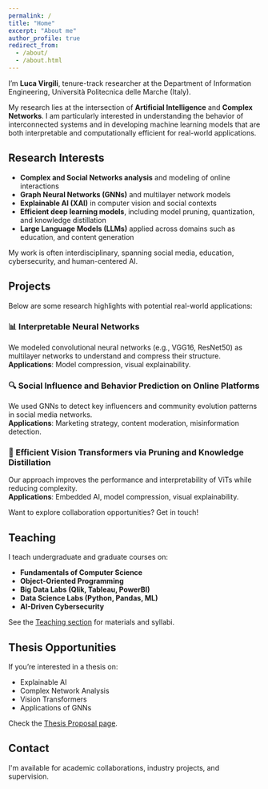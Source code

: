 ```yaml
---
permalink: /
title: "Home"
excerpt: "About me"
author_profile: true
redirect_from: 
  - /about/
  - /about.html
---
```


I’m **Luca Virgili**, tenure-track researcher at the Department of Information Engineering, Università Politecnica delle Marche (Italy).

My research lies at the intersection of **Artificial Intelligence** and **Complex Networks**. I am particularly interested in understanding the behavior of interconnected systems and in developing machine learning models that are both interpretable and computationally efficient for real-world applications.

## Research Interests

- **Complex and Social Networks analysis** and modeling of online interactions
- **Graph Neural Networks (GNNs)** and multilayer network models
- **Explainable AI (XAI)** in computer vision and social contexts
- **Efficient deep learning models**, including model pruning, quantization, and knowledge distillation
- **Large Language Models (LLMs)** applied across domains such as education, and content generation

My work is often interdisciplinary, spanning social media, education, cybersecurity, and human-centered AI.

## Projects

Below are some research highlights with potential real-world applications:

### 📊 Interpretable Neural Networks
We modeled convolutional neural networks (e.g., VGG16, ResNet50) as multilayer networks to understand and compress their structure.  
**Applications**: Model compression, visual explainability.

### 🔍 Social Influence and Behavior Prediction on Online Platforms
We used GNNs to detect key influencers and community evolution patterns in social media networks.  
**Applications**: Marketing strategy, content moderation, misinformation detection.

### 🧠 Efficient Vision Transformers via Pruning and Knowledge Distillation
Our approach improves the performance and interpretability of ViTs while reducing complexity.  
**Applications**: Embedded AI, model compression, visual explainability.

Want to explore collaboration opportunities? Get in touch!

## Teaching

I teach undergraduate and graduate courses on:

- **Fundamentals of Computer Science**
- **Object-Oriented Programming**
- **Big Data Labs (Qlik, Tableau, PowerBI)**
- **Data Science Labs (Python, Pandas, ML)**
- **AI-Driven Cybersecurity**

See the [Teaching section](./teaching/) for materials and syllabi.


## Thesis Opportunities

If you’re interested in a thesis on:

- Explainable AI  
- Complex Network Analysis  
- Vision Transformers  
- Applications of GNNs  

Check the [Thesis Proposal page](./thesis/).

## Contact

I'm available for academic collaborations, industry projects, and supervision.